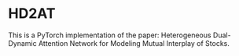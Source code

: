 # HD2AT

This is a PyTorch implementation of the paper: Heterogeneous Dual-Dynamic Attention Network for Modeling Mutual Interplay of Stocks.

